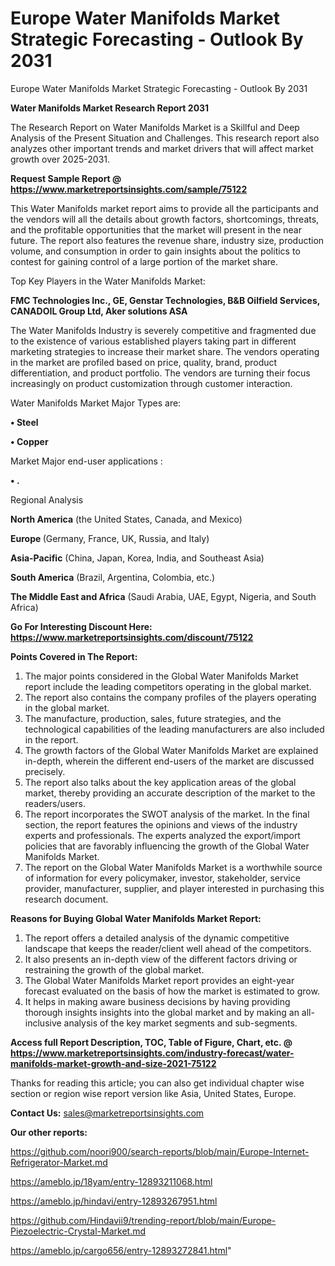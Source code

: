 # Europe Water Manifolds Market Strategic Forecasting - Outlook By 2031
Europe Water Manifolds Market Strategic Forecasting - Outlook By 2031

<strong>Water Manifolds Market Research Report 2031</strong>

The Research Report on Water Manifolds Market is a Skillful and Deep Analysis of the Present Situation and Challenges. This research report also analyzes other important trends and market drivers that will affect market growth over 2025-2031.

<strong>Request Sample Report @ <a href=https://www.marketreportsinsights.com/sample/75122>https://www.marketreportsinsights.com/sample/75122</a></strong>

This Water Manifolds market report aims to provide all the participants and the vendors will all the details about growth factors, shortcomings, threats, and the profitable opportunities that the market will present in the near future. The report also features the revenue share, industry size, production volume, and consumption in order to gain insights about the politics to contest for gaining control of a large portion of the market share.

Top Key Players in the Water Manifolds Market:

<strong>FMC Technologies Inc., GE, Genstar Technologies, B&B Oilfield Services, CANADOIL Group Ltd, Aker solutions ASA</strong>

The Water Manifolds Industry is severely competitive and fragmented due to the existence of various established players taking part in different marketing strategies to increase their market share. The vendors operating in the market are profiled based on price, quality, brand, product differentiation, and product portfolio. The vendors are turning their focus increasingly on product customization through customer interaction.

Water Manifolds Market Major Types are:

<strong>• Steel

• Copper</strong>

Market Major end-user applications :

<strong>• .</strong>

Regional Analysis

</u><strong><b>North America</b></strong> (the United States, Canada, and Mexico)

<strong><b>Europe </b></strong>(Germany, France, UK, Russia, and Italy)

<strong><b>Asia-Pacific</b></strong> (China, Japan, Korea, India, and Southeast Asia)

<strong><b>South America</b></strong> (Brazil, Argentina, Colombia, etc.)

<strong><b>The Middle East and Africa</b></strong> (Saudi Arabia, UAE, Egypt, Nigeria, and South Africa)

<strong>Go For Interesting Discount Here: <a href=https://www.marketreportsinsights.com/discount/75122>https://www.marketreportsinsights.com/discount/75122</a></strong>

<strong>Points Covered in The Report:</strong>
<ol>
  <li>The major points considered in the Global Water Manifolds Market report include the leading competitors operating in the global market.</li>
  <li>The report also contains the company profiles of the players operating in the global market.</li>
  <li>The manufacture, production, sales, future strategies, and the technological capabilities of the leading manufacturers are also included in the report.</li>
  <li>The growth factors of the Global Water Manifolds Market are explained in-depth, wherein the different end-users of the market are discussed precisely.</li>
  <li>The report also talks about the key application areas of the global market, thereby providing an accurate description of the market to the readers/users.</li>
  <li>The report incorporates the SWOT analysis of the market. In the final section, the report features the opinions and views of the industry experts and professionals. The experts analyzed the export/import policies that are favorably influencing the growth of the Global Water Manifolds Market.</li>
  <li>The report on the Global Water Manifolds Market is a worthwhile source of information for every policymaker, investor, stakeholder, service provider, manufacturer, supplier, and player interested in purchasing this research document.</li>
</ol>
<strong>Reasons for Buying Global Water Manifolds Market Report:</strong>

<ol>
  <li>The report offers a detailed analysis of the dynamic competitive landscape that keeps the reader/client well ahead of the competitors.</li>
  <li>It also presents an in-depth view of the different factors driving or restraining the growth of the global market.</li>
  <li>The Global Water Manifolds Market report provides an eight-year forecast evaluated on the basis of how the market is estimated to grow.</li>
  <li>It helps in making aware business decisions by having providing thorough insights insights into the global market and by making an all-inclusive analysis of the key market segments and sub-segments.</li>
</ol>
<strong>Access full Report Description, TOC, Table of Figure, Chart, etc. @ <a href=https://www.marketreportsinsights.com/industry-forecast/water-manifolds-market-growth-and-size-2021-75122>https://www.marketreportsinsights.com/industry-forecast/water-manifolds-market-growth-and-size-2021-75122</a></strong>


Thanks for reading this article; you can also get individual chapter wise section or region wise report version like Asia, United States, Europe.

<strong>Contact Us:</strong>
sales@marketreportsinsights.com

<strong>Our other reports:</strong>

<a href=https://github.com/noori900/search-reports/blob/main/Europe-Internet-Refrigerator-Market.md>https://github.com/noori900/search-reports/blob/main/Europe-Internet-Refrigerator-Market.md</a>

<a href=https://ameblo.jp/18yam/entry-12893211068.html>https://ameblo.jp/18yam/entry-12893211068.html</a>

<a href=https://ameblo.jp/hindavi/entry-12893267951.html>https://ameblo.jp/hindavi/entry-12893267951.html</a>

<a href=https://github.com/Hindavii9/trending-report/blob/main/Europe-Piezoelectric-Crystal-Market.md>https://github.com/Hindavii9/trending-report/blob/main/Europe-Piezoelectric-Crystal-Market.md</a>

<a href=https://ameblo.jp/cargo656/entry-12893272841.html>https://ameblo.jp/cargo656/entry-12893272841.html</a>"
